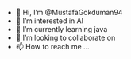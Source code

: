 - 👋 Hi, I’m @MustafaGokduman94
- 👀 I’m interested in AI
- 🌱 I’m currently learning java
- 💞️ I’m looking to collaborate on 
- 📫 How to reach me ...

<!---
MustafaGokduman94/MustafaGokduman94 is a ✨ special ✨ repository because its `README.md` (this file) appears on your GitHub profile.
You can click the Preview link to take a look at your changes.
--->
